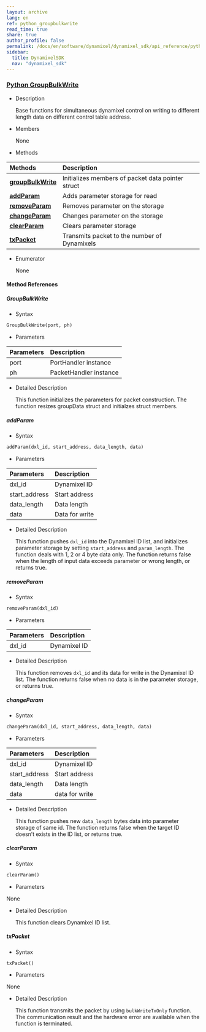 ```yaml
---
layout: archive
lang: en
ref: python_groupbulkwrite
read_time: true
share: true
author_profile: false
permalink: /docs/en/software/dynamixel/dynamixel_sdk/api_reference/python/python_groupbulkwrite/
sidebar:
  title: DynamixelSDK
  nav: "dynamixel_sdk"
---
```


<div style="counter-reset: h1 6"></div>
<div style="counter-reset: h2 4"></div>
<div style="counter-reset: h3 4"></div>

<!--[dummy Header 1]>
  <h1 id="api-reference"><a href="#api-reference">API Reference</a></h1>
  <h2 id="python"><a href="#python">Python</a></h2>
<![end dummy Header 1]-->

### [Python GroupBulkWrite](#python-groupbulkwrite)

- Description

  Base functions for simultaneous dynamixel control on writing to different length data on different control table address.

- Members

  None


- Methods

| Methods                                                     | Description                                       |
|:------------------------------------------------------------|:--------------------------------------------------|
| **[groupBulkWrite](#groupbulkwrite)**                       | Initializes members of packet data pointer struct |
| **[addParam](#addparam)**                                   | Adds parameter storage for read                   |
| **[removeParam](#removeparam)**                             | Removes parameter on the storage                  |
| **[changeParam](#changeparam)**                             | Changes parameter on the storage                  |
| **[clearParam](#clearparam)**                               | Clears parameter storage                          |
| **[txPacket](#txpacket)**                                   | Transmits packet to the number of Dynamixels      |

- Enumerator

  None

#### Method References

##### GroupBulkWrite
- Syntax
``` python
GroupBulkWrite(port, ph)
```
- Parameters

| Parameters       | Description            |
|:-----------------|:-----------------------|
| port             | PortHandler instance   |
| ph               | PacketHandler instance |

- Detailed Description

   This function initializes the parameters for packet construction. The function resizes groupData struct and initialzes struct members.

##### addParam
- Syntax
``` python
addParam(dxl_id, start_address, data_length, data)
```
- Parameters

| Parameters    | Description                |
|:--------------|:---------------------------|
| dxl_id        | Dynamixel ID               |
| start_address | Start address              |
| data_length   | Data length                |
| data          | Data for write             |

- Detailed Description

    This function pushes `dxl_id` into the Dynamixel ID list, and initializes parameter storage by setting `start_address` and `param_length`. The function deals with 1, 2 or 4 byte data only. The function returns false when the length of input data exceeds parameter or wrong length, or returns true.   


##### removeParam
- Syntax
``` python
removeParam(dxl_id)
```
- Parameters

| Parameters    | Description                |
|:--------------|:---------------------------|
| dxl_id        | Dynamixel ID               |

- Detailed Description

   This function removes `dxl_id` and its data for write in the Dynamixel ID list. The function returns false when no data is in the parameter storage, or returns true.


##### changeParam
- Syntax
``` python
changeParam(dxl_id, start_address, data_length, data)
```
- Parameters

| Parameters    | Description                |
|:--------------|:---------------------------|
| dxl_id        | Dynamixel ID               |
| start_address | Start address              |
| data_length   | Data length                |
| data          | data for write             |

- Detailed Description

   This function pushes new `data_length` bytes data into parameter storage of same id. The function returns false when the target ID doesn’t exists in the ID list, or returns true.

##### clearParam
- Syntax
``` python
clearParam()
```
- Parameters

None


- Detailed Description

   This function clears Dynamixel ID list.


##### txPacket
- Syntax
``` python
txPacket()
```
- Parameters

None

- Detailed Description

   This function transmits the packet by using `bulkWriteTxOnly` function. The communication result and the hardware error are available when the function is terminated.
